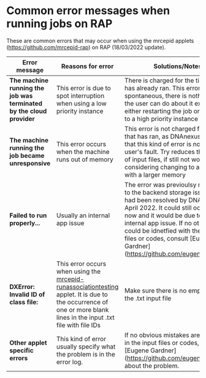 # Common error messages when running jobs on RAP                                                                                                                              
These are common errors that may occur when using the mrcepid applets (https://github.com/mrcepid-rap) on RAP (18/03/2022 update). 

| Error message | Reasons for error | Solutions/Notes |
| ---| --- | --- |
| **The machine running the job was terminated by the cloud provider** | This error is due to spot interruption when using a low priority instance | There is charged for the time the job has already ran. This error is spontaneous, there is nothing else the user can do about it except either restarting the job or changing to a high priority instance |
| **The machine running the job became unresponsive**   | This error occurs when the machine runs out of memory   | This error is not charged for the time that has ran, as DNAnexus decides that this kind of error is not due to user's fault. Try reduces the number of input files, if still not working, considering changing to an instance with a larger memory |
| **Failed to run properly...** | Usually an internal app issue | The error was previoulsy mainly due to the backend storage issue, which had been resolved by DNAnexus in April 2022. It could still occur as of now and it would be due to an internal app issue. If no other issue could be idnetfied with the input files or codes, consult [Eugene Gardner] (https://github.com/eugenegardner).  |
| **DXError: Invalid ID of class file:** | This error occurs when using the [mrcepid-runassociationtesting](https://github.com/mrcepid-rap/mrcepid-runassociationtesting) applet. It is due to the occurrence of one or more blank lines in the input .txt file with file IDs | Make sure there is no empty rows in the .txt input file |
| **Other applet specific errors** | This kind of error usually specify what the problem is in the error log. | If no obvious mistakes are identified in the input files or codes, consult [Eugene Gardner] (https://github.com/eugenegardner) about the problem. |

